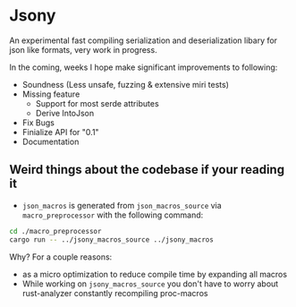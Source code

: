 # Jsony

An experimental fast compiling serialization and deserialization libary for json like formats, very work in progress.

In the coming, weeks I hope make significant improvements to following:
- Soundness (Less unsafe, fuzzing & extensive miri tests)
- Missing feature
   - Support for most serde attributes
   - Derive IntoJson
- Fix Bugs
- Finialize API for "0.1"
- Documentation

## Weird things about the codebase if your reading it

- `json_macros` is generated from `json_macros_source` via `macro_preprocessor` with the following command:
```sh
cd ./macro_preprocessor
cargo run -- ../jsony_macros_source ../jsony_macros
```
Why? For a couple reasons:
   - as a micro optimization to reduce compile time by expanding all macros
   - While working on `jsony_macros_source` you don't have to worry about rust-analyzer constantly recompiling proc-macros







